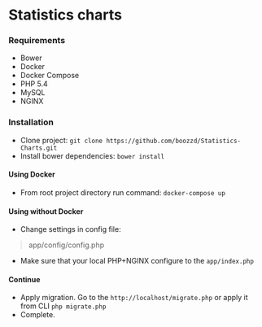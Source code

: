 # Statistics charts
### Requirements
- Bower
- Docker
- Docker Compose
- PHP 5.4
- MySQL
- NGINX
### Installation

- Clone project: ```git clone https://github.com/boozzd/Statistics-Charts.git```
- Install bower dependencies: ```bower install```
#### Using Docker
- From root project directory run command: ```docker-compose up```
#### Using without Docker
- Change settings in config file:
> app/config/config.php
- Make sure that your local PHP+NGINX configure to the `app/index.php`
#### Continue
- Apply migration. Go to the `http://localhost/migrate.php` or apply it from CLI `php migrate.php`
- Complete.
